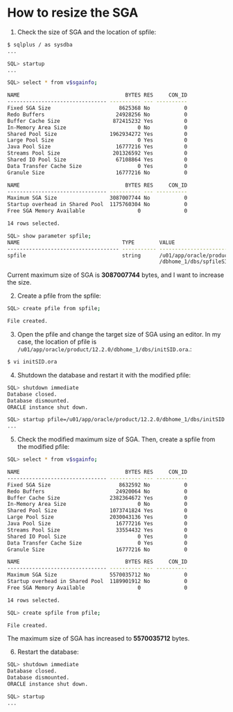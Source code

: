 # How to resize the SGA

1. Check the size of SGA and the location of spfile:

```bash
$ sqlplus / as sysdba
...

SQL> startup
...

SQL> select * from v$sgainfo;

NAME                                  BYTES RES     CON_ID
-------------------------------- ---------- --- ----------
Fixed SGA Size                      8625368 No           0
Redo Buffers                       24928256 No           0
Buffer Cache Size                 872415232 Yes          0
In-Memory Area Size                       0 No           0
Shared Pool Size                 1962934272 Yes          0
Large Pool Size                           0 Yes          0
Java Pool Size                     16777216 Yes          0
Streams Pool Size                 201326592 Yes          0
Shared IO Pool Size                67108864 Yes          0
Data Transfer Cache Size                  0 Yes          0
Granule Size                       16777216 No           0

NAME                                  BYTES RES     CON_ID
-------------------------------- ---------- --- ----------
Maximum SGA Size                 3087007744 No           0
Startup overhead in Shared Pool  1175760304 No           0
Free SGA Memory Available                 0              0

14 rows selected.

SQL> show parameter spfile;
NAME                                 TYPE        VALUE
------------------------------------ ----------- ------------------------------
spfile                               string      /u01/app/oracle/product/12.2.0
                                                 /dbhome_1/dbs/spfileSID.ora
```

Current maximum size of SGA is **3087007744** bytes, and I want to increase the size.

2. Create a pfile from the spfile:

```bash
SQL> create pfile from spfile;

File created.
```

3. Open the pfile and change the target size of SGA using an editor. In my case, the location of pfile is `/u01/app/oracle/product/12.2.0/dbhome_1/dbs/initSID.ora`.:

```bash
$ vi initSID.ora
```

4. Shutdown the database and restart it with the modified pfile:

```bash
SQL> shutdown immediate
Database closed.
Database dismounted.
ORACLE instance shut down.

SQL> startup pfile=/u01/app/oracle/product/12.2.0/dbhome_1/dbs/initSID.ora
...
```

5. Check the modified maximum size of SGA. Then, create a spfile from the modified pfile:

```bash
SQL> select * from v$sgainfo;

NAME                                  BYTES RES     CON_ID
-------------------------------- ---------- --- ----------
Fixed SGA Size                      8632592 No           0
Redo Buffers                       24920064 No           0
Buffer Cache Size                2382364672 Yes          0
In-Memory Area Size                       0 No           0
Shared Pool Size                 1073741824 Yes          0
Large Pool Size                  2030043136 Yes          0
Java Pool Size                     16777216 Yes          0
Streams Pool Size                  33554432 Yes          0
Shared IO Pool Size                       0 Yes          0
Data Transfer Cache Size                  0 Yes          0
Granule Size                       16777216 No           0

NAME                                  BYTES RES     CON_ID
-------------------------------- ---------- --- ----------
Maximum SGA Size                 5570035712 No           0
Startup overhead in Shared Pool  1189901912 No           0
Free SGA Memory Available                 0              0

14 rows selected.

SQL> create spfile from pfile;

File created.
```

The maximum size of SGA has increased to **5570035712** bytes.

6. Restart the database:

```bash
SQL> shutdown immediate
Database closed.
Database dismounted.
ORACLE instance shut down.

SQL> startup
...
```